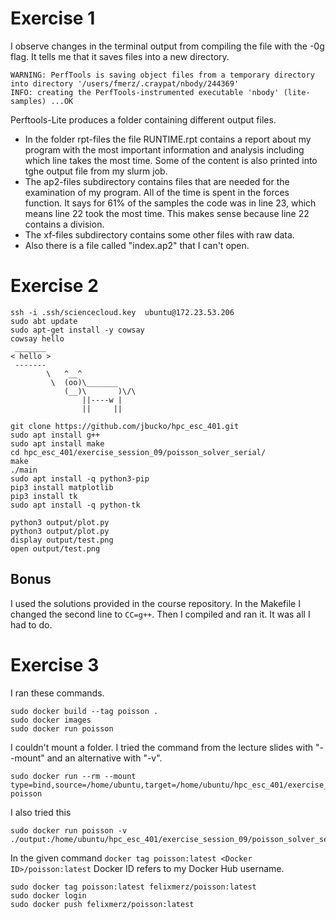 # Exercise 1
I observe changes in the terminal output from compiling the file with the -0g flag. It tells me that it saves files into a new directory.
```
WARNING: PerfTools is saving object files from a temporary directory into directory '/users/fmerz/.craypat/nbody/244369'
INFO: creating the PerfTools-instrumented executable 'nbody' (lite-samples) ...OK
```

Perftools-Lite produces a folder containing different output files. 
* In the folder rpt-files the file RUNTIME.rpt contains a report about my program with the most important information and analysis including which line takes the most time. Some of the content is also printed into tghe output file from my slurm job.
* The ap2-files subdirectory contains files that are needed for the examination of my program.
All of the time is spent in the forces function. It says for 61% of the samples the code was in line 23, which means line 22 took the most time. This makes sense because line 22 contains a division.
* The xf-files subdirectory contains some other files with raw data.
* Also there is a file called "index.ap2" that I can't open.

# Exercise 2
```
ssh -i .ssh/sciencecloud.key  ubuntu@172.23.53.206
sudo abt update
sudo apt-get install -y cowsay
cowsay hello
 _______
< hello >
 -------
        \   ^__^
         \  (oo)\_______
            (__)\       )\/\
                ||----w |
                ||     ||

git clone https://github.com/jbucko/hpc_esc_401.git
sudo apt install g++
sudo apt install make
cd hpc_esc_401/exercise_session_09/poisson_solver_serial/
make
./main
sudo apt install -q python3-pip
pip3 install matplotlib
pip3 install tk
sudo apt install -q python-tk

python3 output/plot.py 
python3 output/plot.py 
display output/test.png 
open output/test.png
```

## Bonus
I used the solutions provided in the course repository. In the Makefile I changed the second line to `CC=g++`. Then I compiled and ran it. It was all I had to do.


# Exercise 3
I ran these commands.
```
sudo docker build --tag poisson .
sudo docker images
sudo docker run poisson
```

I couldn't mount a folder. I tried the command from the lecture slides with "--mount" and an alternative with "-v".
```
sudo docker run --rm --mount type=bind,source=/home/ubuntu,target=/home/ubuntu/hpc_esc_401/exercise_session_09/poisson_solver_serial poisson
```
I also tried this
```
sudo docker run poisson -v ./output:/home/ubuntu/hpc_esc_401/exercise_session_09/poisson_solver_serial
```

In the given command `docker tag poisson:latest <Docker ID>/poisson:latest` Docker ID refers to my Docker Hub username.
```
sudo docker tag poisson:latest felixmerz/poisson:latest
sudo docker login
sudo docker push felixmerz/poisson:latest
```
